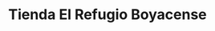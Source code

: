 ---
title: "Tienda El Refugio Boyacense"
url: /barranquilla/tienda-el-refugio-boyacense/
shop: Lebensmittel
---